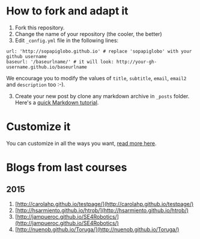 
# How to fork and adapt it

1. Fork this repository.
2. Change the name of your repository (the cooler, the better)
2. Edit `_config.yml` file in the following lines:
  ```
  url: 'http://sopapiglobo.github.io' # replace 'sopapiglobo' with your github username
  baseurl: '/baseurlname/' # it will look: http://your-gh-username.github.io/baseurlname
  ```
  We encourage you to modify the values of `title`, `subtitle`, `email`, `email2` and `description` too :-).

3. Create your new post by clone any markdown archive in `_posts` folder. Here's a [quick Markdown tutorial](https://help.github.com/articles/github-flavored-markdown/). 


# Customize it
You can customize in all the ways you want, [read more here]().

# Blogs from last courses

## 2015

1. [http://carolahp.github.io/testpage/](http://carolahp.github.io/testpage/)
1. [http://hsarmiento.github.io/htrob/](http://hsarmiento.github.io/htrob/)
1. [http://jampueroc.github.io/SE4Robotics/](http://jampueroc.github.io/SE4Robotics/)
1. [http://nuenob.github.io/Toruga/](http://nuenob.github.io/Toruga/)
